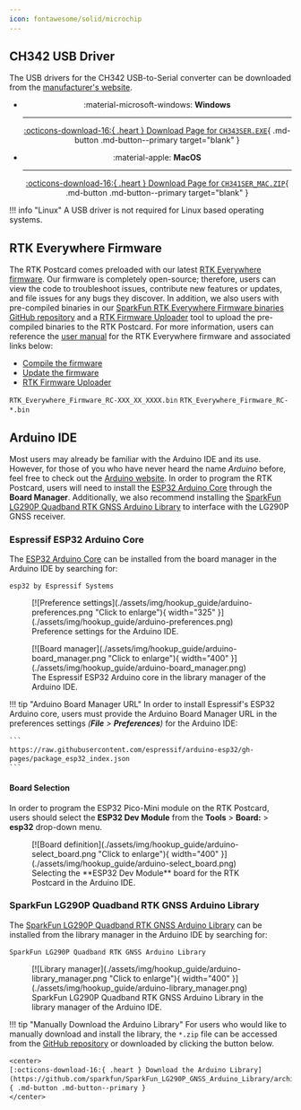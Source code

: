 ```yaml
---
icon: fontawesome/solid/microchip
---
```


## CH342 USB Driver
The USB drivers for the CH342 USB-to-Serial converter can be downloaded from the [manufacturer's website](https://www.wch-ic.com/search?q=CH342&t=downloads).

<div class="grid cards" align="center" markdown>

-   :material-microsoft-windows: **Windows**

	---

	[:octicons-download-16:{ .heart } Download Page for `CH343SER.EXE`](https://www.wch-ic.com/downloads/CH343SER_EXE.html){ .md-button .md-button--primary target="blank" }


-   :material-apple: **MacOS**

	---

	[:octicons-download-16:{ .heart } Download Page for `CH341SER_MAC.ZIP`](https://www.wch-ic.com/downloads/CH34XSER_MAC_ZIP.html){ .md-button .md-button--primary target="blank" }


</div>


!!! info "Linux"
	A USB driver is not required for Linux based operating systems.



## RTK Everywhere Firmware
The RTK Postcard comes preloaded with our latest [RTK Everywhere firmware](https://github.com/sparkfun/SparkFun_RTK_Everywhere_Firmware). Our firmware is completely open-source; therefore, users can view the code to troubleshoot issues, contribute new features or updates, and file issues for any bugs they discover. In addition, we also users with pre-compiled binaries in our [SparkFun RTK Everywhere Firmware binaries GitHub repository](https://github.com/sparkfun/SparkFun_RTK_Everywhere_Firmware_Binaries) and a [RTK Firmware Uploader](https://github.com/sparkfun/SparkFun_RTK_Firmware_Uploader) tool to upload the pre-compiled binaries to the RTK Postcard. For more information, users can reference the [user manual](http://docs.sparkfun.com/SparkFun_RTK_Everywhere_Firmware/) for the RTK Everywhere firmware and associated links below:

- [Compile the firmware](https://docs.sparkfun.com/SparkFun_RTK_Everywhere_Firmware/firmware_compile/)
- [Update the firmware](https://docs.sparkfun.com/SparkFun_RTK_Everywhere_Firmware/firmware_update_esp32/)
- [RTK Firmware Uploader](https://github.com/sparkfun/SparkFun_RTK_Firmware_Uploader)


`RTK_Everywhere_Firmware_RC-XXX_XX_XXXX.bin`
`RTK_Everywhere_Firmware_RC-*.bin`




## Arduino IDE
Most users may already be familiar with the Arduino IDE and its use. However, for those of you who have never heard the name *Arduino* before, feel free to check out the [Arduino website](https://www.arduino.cc/en/Guide/HomePage). In order to program the RTK Postcard, users will need to install the [ESP32 Arduino Core](https://github.com/espressif/arduino-esp32) through the **Board Manager**. Additionally, we also recommend installing the [SparkFun LG290P Quadband RTK GNSS Arduino Library](https://github.com/sparkfun/SparkFun_LG290P_GNSS_Arduino_Library) to interface with the LG290P GNSS receiver.


### Espressif ESP32 Arduino Core
The [ESP32 Arduino Core](https://github.com/espressif/arduino-esp32) can be installed from the board manager in the Arduino IDE by searching for:

	esp32 by Espressif Systems

<div class="grid" markdown>

<div markdown>

<figure markdown>
[![Preference settings](./assets/img/hookup_guide/arduino-preferences.png "Click to enlarge"){ width="325" }](./assets/img/hookup_guide/arduino-preferences.png)
<figcaption markdown>
Preference settings for the Arduino IDE.
</figcaption>
</figure>

</div>


<div markdown>

<figure markdown>
[![Board manager](./assets/img/hookup_guide/arduino-board_manager.png "Click to enlarge"){ width="400" }](./assets/img/hookup_guide/arduino-board_manager.png)
<figcaption markdown>
The Espressif ESP32 Arduino core in the library manager of the Arduino IDE.
</figcaption>
</figure>

</div>

</div>


!!! tip "Arduino Board Manager URL"
	In order to install Espressif's ESP32 Arduino core, users must provide the Arduino Board Manager URL in the preferences settings *(**File** > **Preferences**)* for the Arduino IDE:

	```
	https://raw.githubusercontent.com/espressif/arduino-esp32/gh-pages/package_esp32_index.json
	```


#### Board Selection
In order to program the ESP32 Pico-Mini module on the RTK Postcard, users should select the **ESP32 Dev Module** from the **Tools** > **Board:** > **esp32** drop-down menu.

<figure markdown>
[![Board definition](./assets/img/hookup_guide/arduino-select_board.png "Click to enlarge"){ width="400" }](./assets/img/hookup_guide/arduino-select_board.png)
<figcaption markdown>
Selecting the **ESP32 Dev Module** board for the RTK Postcard in the Arduino IDE.
</figcaption>
</figure>



### SparkFun LG290P Quadband RTK GNSS Arduino Library
The [SparkFun LG290P Quadband RTK GNSS Arduino Library](https://github.com/sparkfun/SparkFun_LG290P_GNSS_Arduino_Library) can be installed from the library manager in the Arduino IDE by searching for:

	SparkFun LG290P Quadband RTK GNSS Arduino Library

<div class="grid" markdown>

<div markdown>

<figure markdown>
[![Library manager](./assets/img/hookup_guide/arduino-library_manager.png "Click to enlarge"){ width="400" }](./assets/img/hookup_guide/arduino-library_manager.png)
<figcaption markdown>
SparkFun LG290P Quadband RTK GNSS Arduino Library in the library manager of the Arduino IDE.
</figcaption>
</figure>

</div>


<div markdown>

!!! tip "Manually Download the Arduino Library"
	For users who would like to manually download and install the library, the `*.zip` file can be accessed from the [GitHub repository](https://github.com/sparkfun/SparkFun_LG290P_GNSS_Arduino_Library) or downloaded by clicking the button below.

	<center>
	[:octicons-download-16:{ .heart } Download the Arduino Library](https://github.com/sparkfun/SparkFun_LG290P_GNSS_Arduino_Library/archive/refs/heads/main.zip){ .md-button .md-button--primary }
	</center>

</div>

</div>
